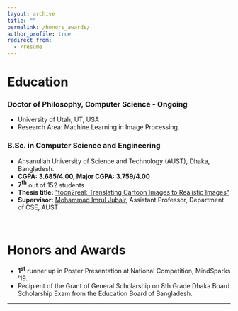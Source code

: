 ```yaml
---
layout: archive
title: ""
permalink: /honors_awards/
author_profile: true
redirect_from:
  - /resume
---
```



# Education

### Doctor of Philosophy, Computer Science - Ongoing

* University of Utah, UT, USA
* Research Area: Machine Learning in Image Processing.

### B.Sc. in Computer Science and Engineering


* Ahsanullah University of Science and Technology (AUST), Dhaka, Bangladesh.
* **CGPA: 3.685/4.00, Major CGPA: 3.759/4.00**
* **7<sup>th</sup>** out of 152 students
* **Thesis title:** ["toon2real: Translating Cartoon Images to Realistic Images"](https://arf111.github.io/files/Thesis_Book__Undergraduate.pdf) 
* **Supervisor:** [Mohammad Imrul Jubair](https://imruljubair.github.io/), Assistant Professor, Department of CSE, AUST

<br /> 

# Honors and Awards

* **1<sup>st</sup>** runner up in Poster Presentation at National Competition, MindSparks ’19.
* Recipient of the Grant of General Scholarship on 8th Grade Dhaka Board Scholarship Exam
from the Education Board of Bangladesh.

___________________________________________